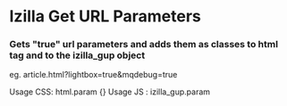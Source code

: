 Izilla Get URL Parameters
===========================

### Gets "true" url parameters and adds them as classes to html tag and to the izilla_gup object

eg. article.html?lightbox=true&mqdebug=true

Usage CSS: html.param {}
Usage JS : izilla_gup.param